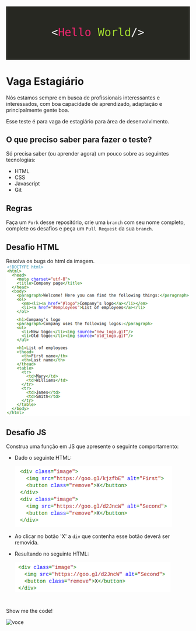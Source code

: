 ![Hello World](hello.jpeg)

# Vaga Estagiário
Nós estamos sempre em busca de profissionais interessantes e interessados, com boa capacidade de aprendizado, adaptação e principalmente gente boa.

Esse teste é para vaga de estagiário para área de desenvolvimento.

## O que preciso saber para fazer o teste?

Só precisa saber (ou aprender agora) um pouco sobre as seguintes tecnologias:

- HTML
- CSS
- Javascript
- Git

## Regras
Faça um `Fork` desse repositório, crie uma `branch` com seu nome completo, complete os desafios e peça um `Pull Request` da sua `branch`.

## Desafio HTML
Resolva os bugs do html da imagem.
![html](desafio_html.png)


## Desafio JS
Construa uma função em JS que apresente o seguinte comportamento:
- Dado o seguinte HTML:

	![js 1](desafio_js1.png)
- Ao clicar no botão 'X' a `div` que contenha esse botão deverá ser removida.
- Resultando no seguinte HTML:

    ![js 2](desafio_js2.png)


# 
Show me the code!

![voce](https://media.giphy.com/media/YQitE4YNQNahy/giphy.gif)
